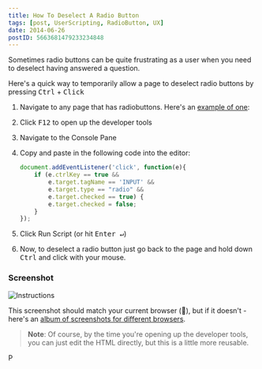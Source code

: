 ```yaml
---
title: How To Deselect A Radio Button
tags: [post, UserScripting, RadioButton, UX]
date: 2014-06-26
postID: 5663681479233234848
---
```


Sometimes radio buttons can be quite frustrating as a user when you need to deselect having answered a question.

Here's a quick way to temporarily allow a page to deselect radio buttons by pressing <kbd>Ctrl</kbd> + <kbd>Click</kbd>

1. Navigate to any page that has radiobuttons.  Here's an [example of one](http://jsfiddle.net/KyleMit/8vu8v/show/):
2. Click <kbd>F12</kbd> to open up the developer tools
3. Navigate to the Console Pane
4. Copy and paste in the following code into the editor:

    ```js
    document.addEventListener('click', function(e){
        if (e.ctrlKey == true &&
            e.target.tagName == 'INPUT' &&
            e.target.type == "radio" &&
            e.target.checked == true) {
            e.target.checked = false;
        }
    });
    ```

5. Click Run Script (or hit <kbd>Enter ↵</kbd>)
6. Now, to deselect a radio button just go back to the page and hold down <kbd>Ctrl</kbd> and click with your mouse.

### Screenshot

<img id="browserInstructions" src="https://i.imgur.com/aeUS4la.gif" alt="Instructions"/>

This screenshot should match your current browser (🤞), but if it doesn't - here's an [album of screenshots for different browsers](http://imgur.com/a/SB8rN).


> **Note**: Of course, by the time you're opening up the developer tools, you can just edit the HTML directly, but this is a little more reusable.

P
<div><script>
//http://stackoverflow.com/a/9851769/1366033
var isFirefox = typeof InstallTrigger !== 'undefined';
var isIE = /*@cc_on!@*/false || !!document.documentMode;
var img = document.getElementById('browserInstructions');
if (isFirefox) {
    img.src = 'https://i.imgur.com/xDodZUR.gif';
} else if (isIE) {
    img.src = 'https://i.imgur.com/tgWvanJ.gif';
}
</script></div>


